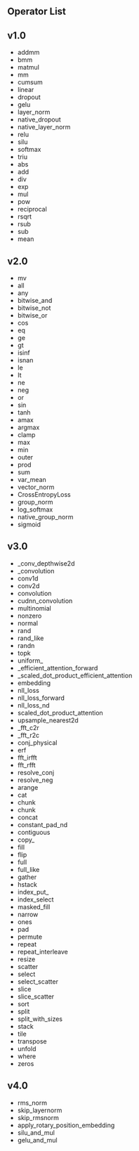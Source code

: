 ## Operator List

## v1.0
- addmm
- bmm
- matmul
- mm
- cumsum
- linear
- dropout
- gelu
- layer_norm
- native_dropout
- native_layer_norm
- relu
- silu
- softmax
- triu
- abs
- add
- div
- exp
- mul
- pow
- reciprocal
- rsqrt
- rsub
- sub
- mean

## v2.0

- mv
- all
- any
- bitwise_and
- bitwise_not
- bitwise_or
- cos
- eq
- ge
- gt
- isinf
- isnan
- le
- lt
- ne
- neg
- or
- sin
- tanh
- amax
- argmax
- clamp
- max
- min
- outer
- prod
- sum
- var_mean
- vector_norm
- CrossEntropyLoss
- group_norm
- log_softmax
- native_group_norm
- sigmoid

## v3.0

- _conv_depthwise2d
- _convolution
- conv1d
- conv2d
- convolution
- cudnn_convolution
- multinomial
- nonzero
- normal
- rand
- rand_like
- randn
- topk
- uniform_
- _efficient_attention_forward
- _scaled_dot_product_efficient_attention
- embedding
- nll_loss
- nll_loss_forward
- nll_loss_nd
- scaled_dot_product_attention
- upsample_nearest2d
- _fft_c2r
- _fft_r2c
- conj_physical
- erf
- fft_irfft
- fft_rfft
- resolve_conj
- resolve_neg
- arange
- cat
- chunk
- chunk
- concat
- constant_pad_nd
- contiguous
- copy_
- fill
- flip
- full
- full_like
- gather
- hstack
- index_put_
- index_select
- masked_fill
- narrow
- ones
- pad
- permute
- repeat
- repeat_interleave
- resize
- scatter
- select
- select_scatter
- slice
- slice_scatter
- sort
- split
- split_with_sizes
- stack
- tile
- transpose
- unfold
- where
- zeros

## v4.0

- rms_norm
- skip_layernorm
- skip_rmsnorm
- apply_rotary_position_embedding
- silu_and_mul
- gelu_and_mul
